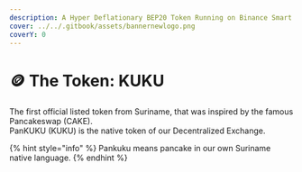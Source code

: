 ```yaml
---
description: A Hyper Deflationary BEP20 Token Running on Binance Smart Chain
cover: ../../.gitbook/assets/bannernewlogo.png
coverY: 0
---
```


# 🪙 The Token: KUKU

The first official listed token from Suriname, that was inspired by the famous Pancakeswap (CAKE). \
PanKUKU (KUKU) is the native token of our Decentralized Exchange.

{% hint style="info" %}
Pankuku means pancake in our own Suriname native language.
{% endhint %}
